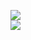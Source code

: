 [![](https://img.shields.io/badge/Made%20With-Github%20Spray-lightgrey.svg?style=for-the-badge&logo=github)](https://github.com/Annihil/github-spray#4799)  
[![](https://i.imgur.com/2DrTn0Z.gif)](https://github.com/Annihil/github-spray)